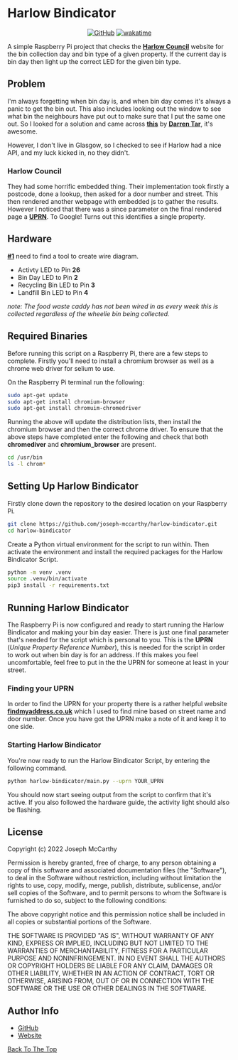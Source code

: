 # Harlow Bindicator

<div align="center">
  
  [![GitHub](https://img.shields.io/github/license/joseph-mccarthy/harlow-bindicator?style=for-the-badge)](https://github.com/joseph-mccarthy/harlow-bindicator/blob/main/LICENSE)
  [![wakatime](https://wakatime.com/badge/github/joseph-mccarthy/harlow-bindicator.svg?style=for-the-badge)](https://wakatime.com/badge/github/joseph-mccarthy/harlow-bindicator)

</div>

A simple Raspberry Pi project that checks the [__Harlow Council__](https://www.harlow.gov.uk/) website for the bin collection day and bin type of a given property. If the current day is bin day then light up the correct LED for the given bin type.

## Problem

I'm always forgetting when bin day is, and when bin day comes it's always a panic to get the bin out. This also includes looking out the window to see what bin the neighbours have put out to make sure that I put the same one out. So I looked for a solution and came across [__this__](https://twitter.com/tarbard/status/1002464120447397888) by [__Darren Tar__](https://twitter.com/tarbard), it's awesome.

However, I don't live in Glasgow, so I checked to see if Harlow had a nice API, and my luck kicked in, no they didn't.

### Harlow Council

They had some horrific embedded thing. Their implementation took firstly a postcode, done a lookup, then asked for a door number and street. This then rendered another webpage with embedded js to gather the results. However I noticed that there was a since parameter on the final rendered page a [__UPRN__](https://www.geoplace.co.uk/addresses-streets/location-data/the-uprn). To Google! Turns out this identifies a single property.

## Hardware

[__#1__](https://github.com/joseph-mccarthy/harlow-bindicator/issues/1) need to find a tool to create wire diagram.

* Activty LED to Pin __26__
* Bin Day LED to Pin __2__
* Recycling Bin LED to Pin __3__
* Landfill Bin LED to Pin __4__

_note: The food waste caddy has not been wired in as every week this is collected regardless of the wheelie bin being collected._

## Required Binaries

Before running this script on a Raspberry Pi, there are a few steps to complete. Firstly you'll need to install a chromium browser as well as a chrome web driver for selium to use.

On the Raspberry Pi terminal run the following:

```bash
sudo apt-get update
sudo apt-get install chromium-browser
sudo apt-get install chromuim-chromedriver
```

Running the above will update the distribution lists, then install the chromium browser and then the correct chrome driver. To ensure that the above steps have completed enter the following and check that both __chromediver__ and __chromium_browser__ are present.

```bash
cd /usr/bin
ls -l chrom*
```

## Setting Up Harlow Bindicator

Firstly clone down the repository to the desired location on your Raspberry Pi.

```bash
git clone https://github.com/joseph-mccarthy/harlow-bindicator.git
cd harlow-bindicator
```

Create a Python virtual environment for the script to run within. Then activate the environment and install the required packages for the Harlow Bindicator Script.

```bash
python -m venv .venv
source .venv/bin/activate
pip3 install -r requirements.txt
```

## Running Harlow Bindicator

The Raspberry Pi is now configured and ready to start running the Harlow Bindicator and making your bin day easier. There is just one final parameter that's needed for the script which is personal to you. This is the __UPRN__ (_Unique Property Reference Number_), this is needed for the script in order to work out when bin day is for an address. If this makes you feel uncomfortable, feel free to put in the the UPRN for someone at least in your street.

### Finding your UPRN

In order to find the UPRN for your property there is a rather helpful website [__findmyaddress.co.uk__](https://www.findmyaddress.co.uk/search) which I used to find mine based on street name and door number. Once you have got the UPRN make a note of it and keep it to one side.

### Starting Harlow Bindicator

You're now ready to run the Harlow Bindicator Script, by entering the following command.

```bash
python harlow-bindicator/main.py --uprn YOUR_UPRN
```

You should now start seeing output from the script to confirm that it's active. If you also followed the hardware guide, the activity light should also be flashing.

## License

Copyright (c) 2022 Joseph McCarthy

Permission is hereby granted, free of charge, to any person obtaining a copy
of this software and associated documentation files (the "Software"), to deal
in the Software without restriction, including without limitation the rights
to use, copy, modify, merge, publish, distribute, sublicense, and/or sell
copies of the Software, and to permit persons to whom the Software is
furnished to do so, subject to the following conditions:

The above copyright notice and this permission notice shall be included in all
copies or substantial portions of the Software.

THE SOFTWARE IS PROVIDED "AS IS", WITHOUT WARRANTY OF ANY KIND,
EXPRESS OR IMPLIED, INCLUDING BUT NOT LIMITED TO THE WARRANTIES OF
MERCHANTABILITY, FITNESS FOR A PARTICULAR PURPOSE AND NONINFRINGEMENT.
IN NO EVENT SHALL THE AUTHORS OR COPYRIGHT HOLDERS BE LIABLE FOR ANY CLAIM,
DAMAGES OR OTHER LIABILITY, WHETHER IN AN ACTION OF CONTRACT, TORT OR
OTHERWISE, ARISING FROM, OUT OF OR IN CONNECTION WITH THE SOFTWARE OR THE USE
OR OTHER DEALINGS IN THE SOFTWARE.

## Author Info

* [GitHub](https://github.com/joseph-mccarthy)
* [Website](https://joseph-mccarthy.github.io/)

[Back To The Top](#harlow-bindicator)
